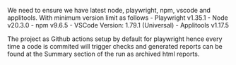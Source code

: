 We need to ensure we have latest node, playwright, npm, vscode and applitools. With minimum version limit as follows
    - Playwright v1.35.1
    - Node v20.3.0
    - npm v9.6.5
    - VSCode Version: 1.79.1 (Universal)
    - Applitools v1.17.5

The project as Github actions setup by default for playwright hence every time a code is commited will trigger checks and generated reports can be found at the Summary section of the run as archived html reports.
